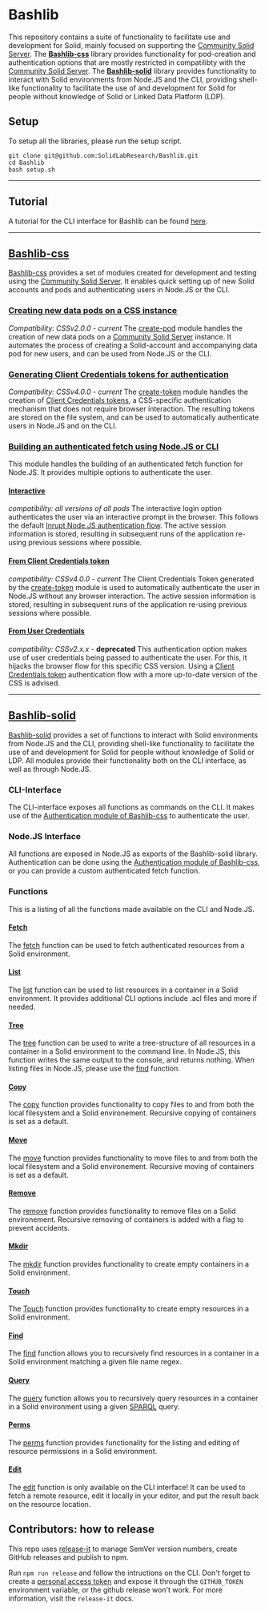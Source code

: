 # Bashlib
This repository contains a suite of functionality to facilitate use and development for Solid, mainly focused on supporting the [Community Solid Server](https://github.com/CommunitySolidServer/CommunitySolidServer).
The **[Bashlib-css](/bashlib/css)** library provides functionality for pod-creation and authentication options that are mostly restricted in compatilibty with the [Community Solid Server](https://github.com/CommunitySolidServer/CommunitySolidServer).
The **[Bashlib-solid](/bashlib/solid)** library provides functionality to interact with Solid environments from Node.JS and the CLI, providing shell-like functionality to facilitate the use of and development for Solid for people without knowledge of Solid or Linked Data Platform (LDP).


## Setup
To setup all the libraries, please run the setup script.
``` 
git clone git@github.com:SolidLabResearch/Bashlib.git
cd Bashlib
bash setup.sh
```

<hr>

## Tutorial
A tutorial for the CLI interface for Bashlib can be found [here](Tutorial-cli.md).


<hr>

## [Bashlib-css](/bashlib/css)
[Bashlib-css](/bashlib/css) provides a set of modules created for development and testing using the [Community Solid Server](https://github.com/CommunitySolidServer/CommunitySolidServer).
It enables quick setting up of new Solid accounts and pods and authenticating users in Node.JS or the CLI.

### [Creating new data pods on a CSS instance](/bashlib/css#pod-creation)
*Compatibility: CSSv2.0.0 - current*
The [create-pod](/bashlib/css#pod-creation) module handles the creation of new data pods on a [Community Solid Server](https://github.com/CommunitySolidServer/CommunitySolidServer) instance.
It automates the process of creating a Solid-account and accompanying data pod for new users, and can be used from Node.JS or the CLI.


### [Generating Client Credentials tokens for authentication](/bashlib/css#client-credentials-token-generation)
*Compatibility: CSSv4.0.0 - current*
The [create-token](/bashlib/css#client-credentials-token-generation) module handles the creation of [Client Credentials tokens](https://github.com/CommunitySolidServer/CommunitySolidServer/blob/main/documentation/client-credentials.md), a CSS-specific authentication mechanism that does not require browser interaction. The resulting tokens are stored on the file system, and can be used to automatically authenticate users in Node.JS and on the CLI.



### [Building an authenticated fetch using Node.JS or CLI](/bashlib/css#creating-an-authenticated-fetch)
This module handles the building of an authenticated fetch function for Node.JS.
It provides multiple options to authenticate the user.

#### [Interactive](/bashlib/css#interactive)
*compatibility: all versions of all pods*
The interactive login option authenticates the user via an interactive prompt in the browser. This follows the default [Inrupt Node.JS authentication flow](https://docs.inrupt.com/developer-tools/javascript/client-libraries/tutorial/authenticate-nodejs/). The active session information is stored, resulting in subsequent runs of the application re-using previous sessions where possible.


#### [From Client Credentials token](/bashlib/css#from-client-credentials-token)
*compatibility: CSSv4.0.0 - current*
The Client Credentials Token generated by the [create-token]() module is used to automatically authenticate the user in Node.JS without any browser interaction. The active session information is stored, resulting in subsequent runs of the application re-using previous sessions where possible.

#### [From User Credentials](/bashlib/css#from-client-credentials)

*compatibility: CSSv2.x.x -* **deprecated**
This authentication option makes use of user credentials being passed to authenticate the user. For this, it hijacks the browser flow for this specific CSS version. Using a [Client Credentials token]() authentication flow with a more up-to-date version of the CSS is advised.

<hr>

## [Bashlib-solid](/bashlib/solid)
[Bashlib-solid](/bashlib/solid) provides a set of functions to interact with Solid environments from Node.JS and the CLI, providing shell-like functionality to facilitate the use of and development for Solid for people without knowledge of Solid or LDP. All modules provide their functionality both on the CLI interface, as well as through Node.JS.

### CLI-Interface
The CLI-interface exposes all functions as commands on the CLI. 
It makes use of the [Authentication module of Bashlib-css](/bashlib/css#creating-an-authenticated-fetch) to authenticate the user.

### Node.JS Interface
All functions are exposed in Node.JS as exports of the Bashlib-solid library.
Authentication can be done using the [Authentication module of Bashlib-css](/bashlib/css#creating-an-authenticated-fetch), or you can provide a custom authenticated fetch function.

### Functions
This is a listing of all the functions made available on the CLI and Node.JS.

#### [Fetch](/bashlib/solid#fetch)
The [fetch](/bashlib/solid#fetch) function can be used to fetch authenticated resources from a Solid environment.

#### [List](/bashlib/solid#list)
The [list](/bashlib/solid#list) function can be used to list resources in a container in a Solid environment.
It provides additional CLI options include .acl files and more if needed.

#### [Tree](/bashlib/solid#tree)
The [tree](/bashlib/solid#tree) function can be used to write a tree-structure of all resources in a container in a Solid environment to the command line. In Node.JS, this function writes the same output to the console, and returns nothing. When listing files in Node.JS, please use the [find](#find) function.

#### [Copy](/bashlib/solid#copy)
The [copy](/bashlib/solid#copy) function provides functionality to copy files to and from both the local filesystem and a Solid environement. Recursive copying of containers is set as a default.

#### [Move](/bashlib/solid#move)
The [move](/bashlib/solid#move) function provides functionality to move files to and from both the local filesystem and a Solid environement. Recursive moving of containers is set as a default.

#### [Remove](/bashlib/solid#remove)
The [remove](/bashlib/solid#remove) function provides functionality to remove files on a Solid environement. Recursive removing of containers is added with a flag to prevent accidents.

#### [Mkdir](/bashlib/solid#mkdir)
The [mkdir](/bashlib/solid#mkdir) function provides functionality to create empty containers in a Solid environment.

#### [Touch](/bashlib/solid#touch)
The [Touch](/bashlib/solid#touch) function provides functionality to create empty resources in a Solid environment.

#### [Find](/bashlib/solid#find)
The [find](/bashlib/solid#find) function allows you to recursively find resources in a container in a Solid environment matching a given file name regex.

#### [Query](/bashlib/solid#query)
The [query](/bashlib/solid#query) function allows you to recursively query resources in a container in a Solid environment using a given [SPARQL](https://www.w3.org/TR/rdf-sparql-query/) query.

#### [Perms](/bashlib/solid#perms)
The [perms](/bashlib/solid#perms) function provides functionality for the listing and editing of resource permissions in a Solid environment.

#### [Edit](/bashlib/solid#edit)
The [edit](/bashlib/solid#edit) function is only available on the CLI interface! 
It can be used to fetch a remote resource, edit it locally in your editor, and put the result back on the resource location.

## Contributors: how to release

This repo uses [release-it](https://www.npmjs.com/package/release-it) to manage SemVer version numbers, create GitHub releases and publish to npm.

Run `npm run release` and follow the intructions on the CLI. Don't forget to create a [personal access token](https://github.com/settings/tokens) and expose it through the `GITHUB_TOKEN` environment variable, or the github release won't work. For more information, visit the `release-it` docs.

